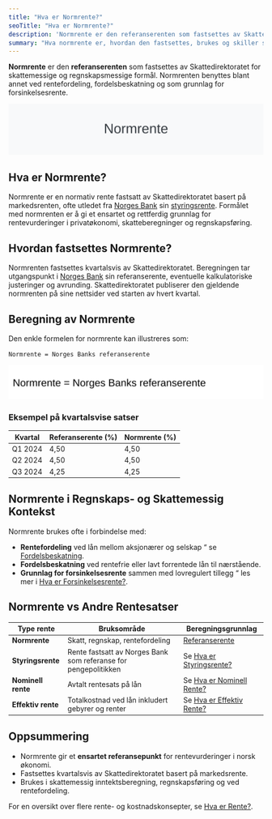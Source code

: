 ```yaml
---
title: "Hva er Normrente?"
seoTitle: "Hva er Normrente?"
description: 'Normrente er den referanserenten som fastsettes av Skattedirektoratet for skattemessige og regnskapsmessige formål. Normrenten benyttes blant annet ved...'
summary: "Hva normrente er, hvordan den fastsettes, brukes og skiller seg fra andre rentesatser."
---
```


**Normrente** er den **referanserenten** som fastsettes av Skattedirektoratet for skattemessige og regnskapsmessige formål. Normrenten benyttes blant annet ved rentefordeling, fordelsbeskatning og som grunnlag for forsinkelsesrente.

![Illustrasjon av Normrente](normrente-image.svg)

## Hva er Normrente?

Normrente er en normativ rente fastsatt av Skattedirektoratet basert på markedsrenten, ofte utledet fra [Norges Bank](/blogs/regnskap/norges-bank "Hva er Norges Bank? Rolle og Funksjoner i Norsk Økonomi") sin [styringsrente](/blogs/regnskap/styringsrente "Hva er Styringsrente? Komplett Guide til Norges Bank sin Styringsrente"). Formålet med normrenten er å gi et ensartet og rettferdig grunnlag for rentevurderinger i privatøkonomi, skatteberegninger og regnskapsføring.

## Hvordan fastsettes Normrente?

Normrenten fastsettes kvartalsvis av Skattedirektoratet. Beregningen tar utgangspunkt i [Norges Bank](/blogs/regnskap/norges-bank "Hva er Norges Bank? Rolle og Funksjoner i Norsk Økonomi") sin referanserente, eventuelle kalkulatoriske justeringer og avrunding. Skattedirektoratet publiserer den gjeldende normrenten på sine nettsider ved starten av hvert kvartal.

## Beregning av Normrente

Den enkle formelen for normrente kan illustreres som:

```text
Normrente = Norges Banks referanserente
```

![Formel for Normrente](normrente-formula.svg)

### Eksempel på kvartalsvise satser

| Kvartal    | Referanserente (%) | Normrente (%) |
|------------|--------------------|---------------|
| Q1 2024    | 4,50               | 4,50          |
| Q2 2024    | 4,50               | 4,50          |
| Q3 2024    | 4,25               | 4,25          |

## Normrente i Regnskaps- og Skattemessig Kontekst

Normrente brukes ofte i forbindelse med:

* **Rentefordeling** ved lån mellom aksjonærer og selskap “ se [Fordelsbeskatning](/blogs/regnskap/fordelsbeskatning "Hva er Fordelsbeskatning? Komplett Guide til Fordelsbeskatning av Rentefritt Lån").
* **Fordelsbeskatning** ved rentefrie eller lavt forrentede lån til nærstående.
* **Grunnlag for forsinkelsesrente** sammen med lovregulert tillegg “ les mer i [Hva er Forsinkelsesrente?](/blogs/regnskap/hva-er-forsinkelsesrente "Hva er Forsinkelsesrente? Komplett Guide til Lovpålagt Forsinkelsesrente i Norge").

## Normrente vs Andre Rentesatser

| Type rente         | Bruksområde                                      | Beregningsgrunnlag                       |
|--------------------|---------------------------------------------------|-------------------------------------------|
| **Normrente**      | Skatt, regnskap, rentefordeling                   | [Referanserente](/blogs/regnskap/normrente "Hva er Normrente? En Guide til Normrente og Referanserente") |
| **Styringsrente**  | Rente fastsatt av Norges Bank som referanse for pengepolitikken | Se [Hva er Styringsrente?](/blogs/regnskap/styringsrente "Hva er Styringsrente? Komplett Guide til Norges Bank sin Styringsrente") |
| **Nominell rente** | Avtalt rentesats på lån                           | Se [Hva er Nominell Rente?](/blogs/regnskap/hva-er-nominell-rente "Hva er Nominell Rente? En Guide til Nominell og Effektiv Rente") |
| **Effektiv rente** | Totalkostnad ved lån inkludert gebyrer og renter   | Se [Hva er Effektiv Rente?](/blogs/regnskap/hva-er-effektiv-rente "Hva er Effektiv Rente? Komplett Guide til Årlig Effektiv Rente") |

## Oppsummering

* Normrente gir et **ensartet referansepunkt** for rentevurderinger i norsk økonomi.
* Fastsettes kvartalsvis av Skattedirektoratet basert på markedsrente.
* Brukes i skattemessig inntektsberegning, regnskapsføring og ved rentefordeling.

For en oversikt over flere rente- og kostnadskonsepter, se [Hva er Rente?](/blogs/regnskap/hva-er-avkastning "Hva er Rente? Guide til Rente, NPV og Avkastning").










